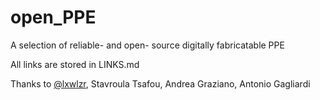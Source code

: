 # open_PPE
A selection of reliable- and open- source digitally fabricatable PPE

All links are stored in LINKS.md

Thanks to [@lxwlzr](https://github.com/lxwlzr?fbclid=IwAR2ZwQfSVR6rXWBLJIzq3F_nDCrZyX9IaoL3XD75V1KBXqOIkBLpq1bunZw), Stavroula Tsafou, Andrea Graziano, Antonio Gagliardi 
